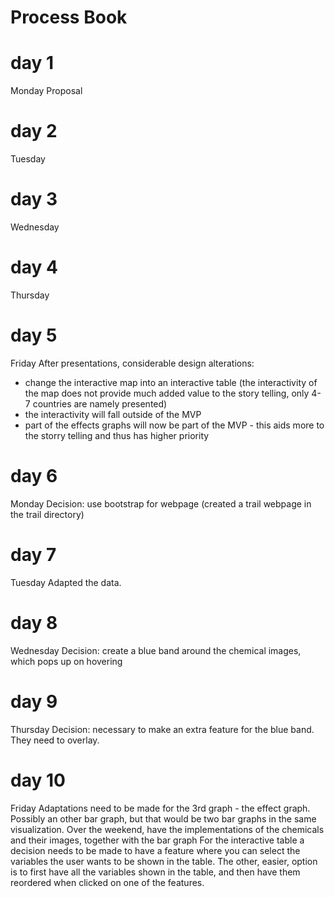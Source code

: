 # Process Book 

# day 1
Monday
Proposal
# day 2
Tuesday
# day 3
Wednesday
# day 4
Thursday
# day 5 
Friday
After presentations, considerable design alterations:
- change the interactive map into an interactive table (the interactivity of the map does not provide much added value to the story telling, only 4-7 countries are namely presented)
- the interactivity will fall outside of the MVP
- part of the effects graphs will now be part of the MVP - this aids more to the storry telling and thus has higher priority

# day 6
Monday
Decision: use bootstrap for webpage (created a trail webpage in the trail directory)

# day 7
Tuesday
Adapted the data. 

# day 8
Wednesday
Decision: create a blue band around the chemical images, which pops up on hovering

# day 9
Thursday
Decision: necessary to make an extra feature for the blue band. They need to overlay. 

# day 10
Friday
Adaptations need to be made for the 3rd graph - the effect graph. Possibly an other bar graph, but that would be two bar graphs in the same visualization. 
Over the weekend, have the implementations of the chemicals and their images, together with the bar graph
For the interactive table a decision needs to be made to have a feature where you can select the variables the user wants to be shown in the table. The other, easier, option is to first have all the variables shown in the table, and then have them reordered when clicked on one of the features. 
